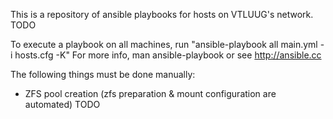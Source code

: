 This is a repository of ansible playbooks for hosts on VTLUUG's network. TODO

To execute a playbook on all machines, run 
"ansible-playbook all main.yml -i hosts.cfg -K"
For more info, man ansible-playbook or see http://ansible.cc

The following things must be done manually:
- ZFS pool creation (zfs preparation & mount configuration are automated)
TODO
